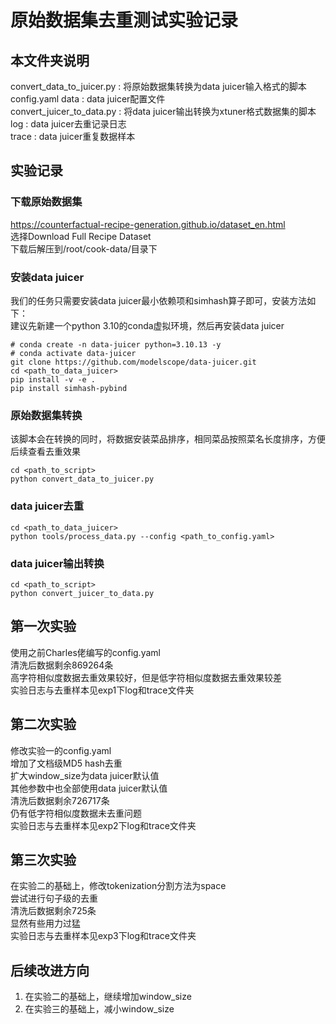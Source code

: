 # 原始数据集去重测试实验记录
## 本文件夹说明
convert_data_to_juicer.py : 将原始数据集转换为data juicer输入格式的脚本  
config.yaml data : data juicer配置文件  
convert_juicer_to_data.py : 将data juicer输出转换为xtuner格式数据集的脚本  
log : data juicer去重记录日志  
trace : data juicer重复数据样本  
## 实验记录
### 下载原始数据集
https://counterfactual-recipe-generation.github.io/dataset_en.html  
选择Download Full Recipe Dataset  
下载后解压到/root/cook-data/目录下  
### 安装data juicer
我们的任务只需要安装data juicer最小依赖项和simhash算子即可，安装方法如下：  
建议先新建一个python 3.10的conda虚拟环境，然后再安装data juicer
```shell
# conda create -n data-juicer python=3.10.13 -y
# conda activate data-juicer
git clone https://github.com/modelscope/data-juicer.git
cd <path_to_data_juicer>
pip install -v -e .
pip install simhash-pybind
```
### 原始数据集转换
该脚本会在转换的同时，将数据安装菜品排序，相同菜品按照菜名长度排序，方便后续查看去重效果
```shell
cd <path_to_script>
python convert_data_to_juicer.py
```
### data juicer去重
```shell
cd <path_to_data_juicer>
python tools/process_data.py --config <path_to_config.yaml>
```
### data juicer输出转换
```shell
cd <path_to_script>
python convert_juicer_to_data.py
```
## 第一次实验
使用之前Charles佬编写的config.yaml  
清洗后数据剩余869264条  
高字符相似度数据去重效果较好，但是低字符相似度数据去重效果较差  
实验日志与去重样本见exp1下log和trace文件夹  

## 第二次实验
修改实验一的config.yaml  
增加了文档级MD5 hash去重  
扩大window_size为data juicer默认值  
其他参数中也全部使用data juicer默认值  
清洗后数据剩余726717条  
仍有低字符相似度数据未去重问题  
实验日志与去重样本见exp2下log和trace文件夹  

## 第三次实验
在实验二的基础上，修改tokenization分割方法为space  
尝试进行句子级的去重  
清洗后数据剩余725条  
显然有些用力过猛  
实验日志与去重样本见exp3下log和trace文件夹

## 后续改进方向
1. 在实验二的基础上，继续增加window_size
2. 在实验三的基础上，减小window_size
